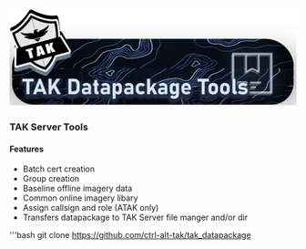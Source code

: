 ![Tak is the way width="50" height="50"](assets/images/dpk_tools_banner.png)
---


### TAK Server Tools
#### Features
- Batch cert creation
- Group creation
- Baseline offline imagery data
- Common online imagery libary
- Assign callsign and role (ATAK only)
- Transfers datapackage to TAK Server file manger and/or dir

'''bash
git clone https://github.com/ctrl-alt-tak/tak_datapackage

